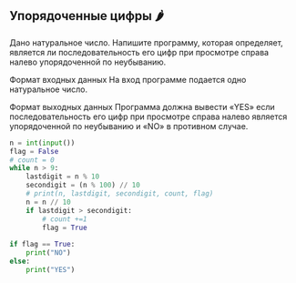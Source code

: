 ## Упорядоченные цифры 🌶️
Дано натуральное число. Напишите программу, которая определяет, является ли последовательность его цифр при просмотре справа налево упорядоченной по неубыванию.

Формат входных данных 
На вход программе подается одно натуральное число.

Формат выходных данных
Программа должна вывести «YES» если последовательность его цифр при просмотре справа налево является упорядоченной по неубыванию и «NO» в противном случае.

```python
n = int(input())
flag = False
# count = 0
while n > 9:
    lastdigit = n % 10
    secondigit = (n % 100) // 10
    # print(n, lastdigit, secondigit, count, flag)
    n = n // 10
    if lastdigit > secondigit:
        # count +=1
        flag = True
    
if flag == True:
    print("NO")
else:
    print("YES")
```